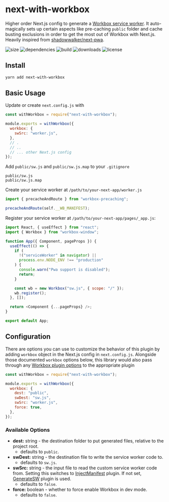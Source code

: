# next-with-workbox

Higher order Next.js config to generate a [Workbox service worker](https://developers.google.com/web/tools/workbox).
It auto-magically sets up certain aspects like pre-caching `public` folder and cache busting exclusions in order
to get the most out of Workbox with Next.js.
Heavily inspired from [shadowwalker/next-pwa](https://github.com/shadowwalker/next-pwa).

![size](https://img.shields.io/bundlephobia/minzip/next-with-workbox.svg) ![dependencies](https://img.shields.io/david/cansin/next-with-workbox.svg) ![build](https://img.shields.io/travis/com/cansin/next-with-workbox) ![downloads](https://img.shields.io/npm/dt/next-with-workbox) ![license](https://img.shields.io/npm/l/next-with-workbox.svg)

## Install

```bash
yarn add next-with-workbox
```

## Basic Usage

Update or create `next.config.js` with

```js
const withWorkbox = require("next-with-workbox");

module.exports = withWorkbox({
  workbox: {
    swSrc: "worker.js",
  },
  // .
  // ..
  // ... other Next.js config
});
```

Add `public/sw.js` and `public/sw.js.map` to your `.gitignore`

```git
public/sw.js
public/sw.js.map
```

Create your service worker at `/path/to/your-next-app/worker.js`

```js
import { precacheAndRoute } from "workbox-precaching";

precacheAndRoute(self.__WB_MANIFEST);
```

Register your service worker at `/path/to/your-next-app/pages/_app.js`:

```js
import React, { useEffect } from "react";
import { Workbox } from "workbox-window";

function App({ Component, pageProps }) {
  useEffect(() => {
    if (
      !("serviceWorker" in navigator) ||
      process.env.NODE_ENV !== "production"
    ) {
      console.warn("Pwa support is disabled");
      return;
    }

    const wb = new Workbox("sw.js", { scope: "/" });
    wb.register();
  }, []);

  return <Component {...pageProps} />;
}

export default App;
```

## Configuration

There are options you can use to customize the behavior of this plugin
by adding `workbox` object in the Next.js config in `next.config.js`.
Alongside those documented `workbox` options below, this library would
also pass through any [Workbox plugin options](https://developers.google.com/web/tools/workbox/reference-docs/latest/module-workbox-webpack-plugin)
to the appropriate plugin

```js
const withWorkbox = require("next-with-workbox");

module.exports = withWorkbox({
  workbox: {
    dest: "public",
    swDest: "sw.js",
    swSrc: "worker.js",
    force: true,
  },
});
```

### Available Options

- **dest:** string - the destination folder to put generated files, relative to the project root.
  - defaults to `public`.
- **swDest:** string - the destination file to write the service worker code to.
  - defaults to `sw.js`.
- **swSrc:** string - the input file to read the custom service worker code from. Setting this
  switches to [InjectManifest](https://developers.google.com/web/tools/workbox/reference-docs/latest/module-workbox-webpack-plugin.InjectManifest) plugin.
  If not set, [GenerateSW](https://developers.google.com/web/tools/workbox/reference-docs/latest/module-workbox-webpack-plugin.GenerateSW) plugin
  is used.
  - defaults to `false`.
- **force:** boolean - whether to force enable Workbox in dev mode.
  - defaults to `false`.
